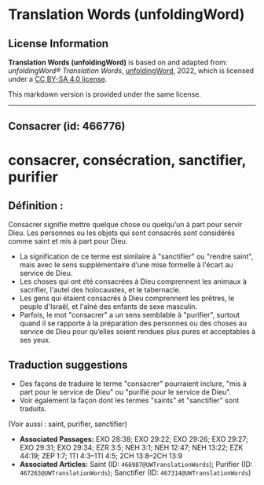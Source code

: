 # Translation Words (unfoldingWord)

## License Information

**Translation Words (unfoldingWord)** is based on and adapted from: _unfoldingWord® Translation Words_, [unfoldingWord](https://unfoldingword.org/utw), 2022, which is licensed under a [CC BY-SA 4.0 license](https://creativecommons.org/licenses/by-sa/4.0/legalcode.en).

This markdown version is provided under the same license.



--------------------------------

## Consacrer (id: 466776)

consacrer, consécration, sanctifier, purifier
=============================================

Définition :
------------

Consacrer signifie mettre quelque chose ou quelqu’un à part pour servir Dieu. Les personnes ou les objets qui sont consacrés sont considérés comme saint et mis à part pour Dieu.

* La signification de ce terme est similaire à "sanctifier" ou "rendre saint", mais avec le sens supplémentaire d’une mise formelle à l'écart au service de Dieu.
* Les choses qui ont été consacrées à Dieu comprennent les animaux à sacrifier, l'autel des holocaustes, et le tabernacle.
* Les gens qui étaient consacrés à Dieu comprennent les prêtres, le peuple d'Israël, et l'aîné des enfants de sexe masculin.
* Parfois, le mot "consacrer" a un sens semblable à "purifier", surtout quand il se rapporte à la préparation des personnes ou des choses au service de Dieu pour qu’elles soient rendues plus pures et acceptables à ses yeux.

Traduction suggestions
----------------------

* Des façons de traduire le terme "consacrer" pourraient inclure, "mis à part pour le service de Dieu" ou "purifié pour le service de Dieu".
* Voir également la façon dont les termes "saints" et "sanctifier" sont traduits.

(Voir aussi : saint, purifier, sanctifier)

* **Associated Passages:** EXO 28:38; EXO 29:22; EXO 29:26; EXO 29:27; EXO 29:31; EXO 29:34; EZR 3:5; NEH 3:1; NEH 12:47; NEH 13:22; EZK 44:19; ZEP 1:7; 1TI 4:3–1TI 4:5; 2CH 13:8–2CH 13:9
* **Associated Articles:** Saint (ID: `466987@UWTranslationWords`); Purifier (ID: `467263@UWTranslationWords`); Sanctifier (ID: `467314@UWTranslationWords`)

